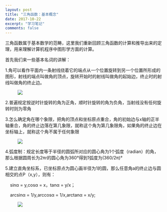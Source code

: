 ```yaml
---
layout: post
title: "三角函数：基本概念"
date: 2017-10-22
excerpt: "学习笔记"
comments: false
---
```

三角函数属于基本数学的范畴，这里我们重新回顾三角函数的计算和推导出来的定理，用来理解计算机程序中图形学方面的计算。

首先我们来一些基本名词的讲解：

1.角可以看作平面内一条射线绕着它的端点从一个位置旋转到另一个位置所形成的图形，射线的端点叫做角的顶点，旋转开始时的射线叫做角的起始边，终止时的射线叫做角的终止边。
<figure>
	<a href="https://raw.githubusercontent.com/baokeqin/baokeqin.github.io/master/img/001.png"><img src="https://raw.githubusercontent.com/baokeqin/baokeqin.github.io/master/img/001.png"></a>
</figure>
2.普遍规定按逆时针旋转的角为正角，顺时针旋转的角为负角，当射线没有任何旋转时则为零角

3.怎么确定角在哪个象限，把角的顶点和坐标原点重合，角的初始边与x轴的正半轴重合，角的终止边落在第几象限，就称这个角为第几象限角，如果角的终止边在坐标轴上，就称这个角不属于任何象限
<figure>
	<a href="https://raw.githubusercontent.com/baokeqin/baokeqin.github.io/master/img/002.png"><img src="https://raw.githubusercontent.com/baokeqin/baokeqin.github.io/master/img/002.png"></a>
</figure>
4.弧度制：规定长度等于半径的圆弧所对应的圆心角为1个弧度（radian）的角，那么根据圆周长为2πr的圆心角为360°得到1弧度为(360/2π)°

5.建立直角坐标系，已坐标原点为圆心画半径为1的圆，那么任意角a的终止边与圆相交的点P（x,y），则有：

    sinα = y,cosα = x，tanα = y/x；

    arcsinα = 1/y,arccosα = 1/x,arctanα = x/y;
<figure>
	<a href="https://raw.githubusercontent.com/baokeqin/baokeqin.github.io/master/img/003.png"><img src="https://raw.githubusercontent.com/baokeqin/baokeqin.github.io/master/img/003.png"></a>
</figure>


